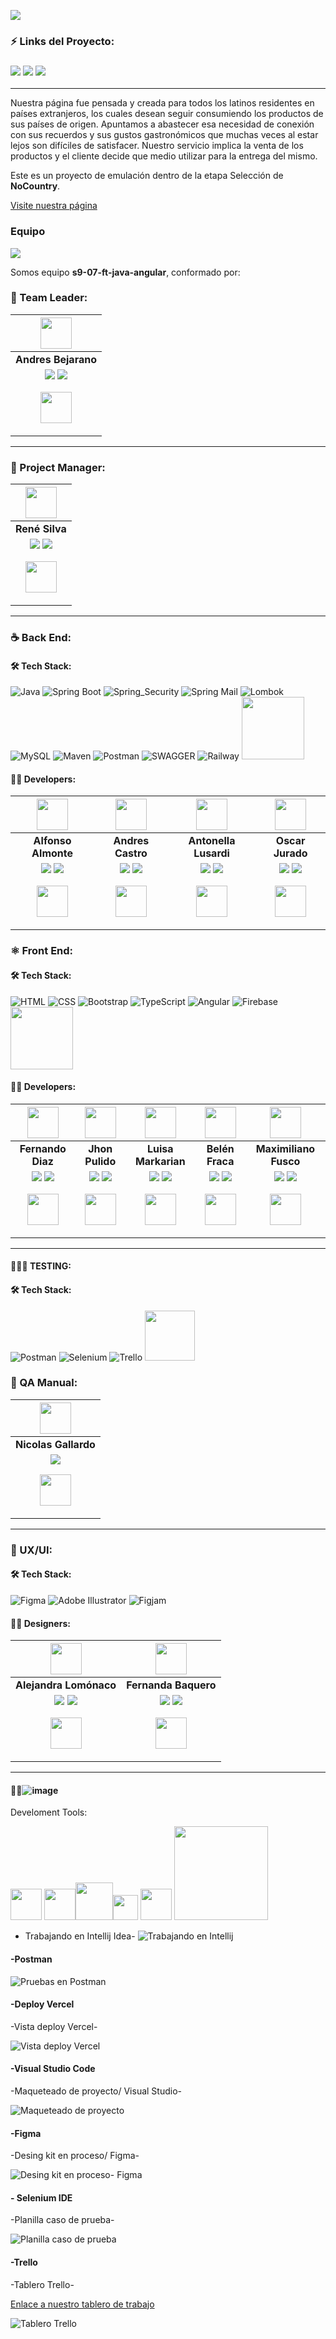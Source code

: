 
![](https://i.ibb.co/hgpGS7G/Frame-64.png )
### ⚡ Links del Proyecto:

<h3><a href="https://www.figma.com/file/aYon5R5ryIkeNFeOVFIrqM/No-country---Wireframes?type=design&node-id=0-1&t=xnb1TCtnGFhKKKwX-0"> <img src="https://img.shields.io/badge/Figma-%23F24E1E.svg?style=for-the-badge&logo=Figma&logoColor=white"/></a> <a href="https://delatinos.vercel.app/"> <img src="https://img.shields.io/badge/Vercel-white?style=for-the-badge&logo=Vercel&logoColor=black"/></a> <a href="c11-15-ft-javaangular-production.up.railway.app"> <img src="https://img.shields.io/badge/Railway-ffffff?style=for-the-badge&logo=Railway&logoColor=000000"/></a></h3>
<hr/>

Nuestra página fue pensada y creada para todos los latinos residentes en países extranjeros, los cuales desean seguir consumiendo los productos de sus países de origen. Apuntamos a abastecer esa necesidad de conexión con sus recuerdos y sus gustos gastronómicos que muchas veces al estar lejos son difíciles de satisfacer. Nuestro servicio implica la venta de los productos y el cliente decide que medio utilizar para la entrega del mismo.

Este es un proyecto de emulación dentro de la etapa Selección de **NoCountry**.

[Visite nuestra página](https://s9-07-ft-java-angular-git-front-develop-nocountry-c11-16.vercel.app/)

### Equipo
![](https://i.ibb.co/SvVs8Gn/sprint-2.png)

Somos equipo **s9-07-ft-java-angular**, conformado por: 

### 🎨 Team Leader:

| <img src="https://mir-s3-cdn-cf.behance.net/user/230/548a0e734241801.6474ce99de5e8.png" width=50>|
|:-:|
| **Andres Bejarano**|
| <a href="https://www.behance.net/andresbejarano6"><img src="https://img.shields.io/badge/Behance-1769ff?style=for-the-badge&logo=behance&logoColor=white"/></a> <a href="https://www.linkedin.com/in/andres-bejarano-6765aa241/"><img src="https://img.shields.io/badge/linkedin%20-%230077B5.svg?&style=for-the-badge&logo=linkedin&logoColor=white"/></a> <p><img src="https://i0.wp.com/casatextil.co/wp-content/uploads/2018/05/Tela-bandera-de-Colombia-en-antifluido-impermeable.jpg?fit=700%2C500&ssl=1" width=50/></p>|

<hr/>

### 🎨 Project Manager:

| <img src="https://media.licdn.com/dms/image/D4D03AQE-MveDIX_D2A/profile-displayphoto-shrink_800_800/0/1629312145810?e=1695254400&v=beta&t=N4A8UcAy11a1MxuNLj-b9hBP7ieG_HzKYDf6kaPCj0Q" width=50>|
|:-:|
| **René Silva**|
| <a href="https://github.com/rene3255"><img src="https://img.shields.io/badge/github-%23121011.svg?&style=for-the-badge&logo=github&logoColor=white"/></a> <a href="https://www.linkedin.com/in/vmc555/"><img src="https://img.shields.io/badge/linkedin%20-%230077B5.svg?&style=for-the-badge&logo=linkedin&logoColor=white"/></a> <p><img src="https://upload.wikimedia.org/wikipedia/commons/thumb/f/fc/Flag_of_Mexico.svg/2560px-Flag_of_Mexico.svg.png" width=50/></p>|

<hr/>

### ☕ Back End:

#### 🛠️ Tech Stack:

![Java](https://img.shields.io/badge/Java-007396?style=for-the-badge&logo=Java&logoColor=white)
![Spring Boot](https://img.shields.io/badge/Spring_Boot-6DB33F?style=for-the-badge&logo=Spring%20Boot&logoColor=white)
![Spring_Security](https://img.shields.io/badge/spring_security-6DB33F?style=for-the-badge&logo=spring%20security&logoColor=white)
![Spring Mail](https://img.shields.io/badge/Spring_Mail-6DB33F?style=for-the-badge&logo=Mail&logoColor=white)
![Lombok](https://img.shields.io/badge/Lombok-red?style=for-the-badge)
![MySQL](https://img.shields.io/badge/MYSQL-ffffff?style=for-the-badge&logo=mysql&logoColor=008bb9)
![Maven](https://img.shields.io/badge/Maven-C71A36?style=for-the-badge&logo=Apache%20Maven&logoColor=white)
![Postman](https://img.shields.io/badge/postman-white?style=for-the-badge&logo=postman&logoColor=orange)
![SWAGGER](https://img.shields.io/badge/swagger-6DB33F?style=for-the-badge&logo=swagger&logoColor=white)
![Railway](https://img.shields.io/badge/Railway-ffffff?style=for-the-badge&logo=Railway&logoColor=000000)
<img src="https://dka575ofm4ao0.cloudfront.net/pages-transactional_logos/retina/291338/anetlogo.png" width=100>


#### 🧑‍💻 Developers:

| <img src="https://media.licdn.com/dms/image/D4E03AQEHmoF8CznUwg/profile-displayphoto-shrink_800_800/0/1685988077714?e=1691625600&v=beta&t=NIKbr9HBRdDpWNcYIIXXVoqDxSfCrtMUJmMHrWFG3PU" width=50>| <img src="https://media.licdn.com/dms/image/D4E35AQHKQPZaBucRPg/profile-framedphoto-shrink_800_800/0/1685727400552?e=1690488000&v=beta&t=S_L9KwhFqcsVJuuNI6edmHLtuluBiPUK5sCQomrmFpE" width=50>|<img src="https://media.licdn.com/dms/image/D4D35AQGrEfrzmDG1EA/profile-framedphoto-shrink_800_800/0/1689879377058?e=1690488000&v=beta&t=ut6nJe2fxVJ26u8SmsCYdt3QksSyIRN5sM7QKfBommo" width=50>|<img src="https://media.licdn.com/dms/image/D4E03AQEFtB9h5Fu4Fg/profile-displayphoto-shrink_800_800/0/1690332128968?e=1695859200&v=beta&t=Ha62lC7_-VaOVsEoQaUAdM_aFZvsezFf2e3QaOj58r0" width=50>|
|:-:|:-:|:-:|:-:|
| **Alfonso Almonte**| **Andres Castro**| **Antonella Lusardi**| **Oscar Jurado**| 
| <a href="https://github.com/j3v1t0"><img src="https://img.shields.io/badge/github-%23121011.svg?&style=for-the-badge&logo=github&logoColor=white"/></a> <a href="https://www.linkedin.com/in/alfonso-almonte-a7640485/"><img src="https://img.shields.io/badge/linkedin%20-%230077B5.svg?&style=for-the-badge&logo=linkedin&logoColor=white"/></a><p><img src="https://static.vecteezy.com/system/resources/previews/002/450/303/original/illustration-of-dominican-republic-flag-free-vector.jpg" width=50/></p> | <a href="https://github.com/Nirsch95"><img src="https://img.shields.io/badge/github-%23121011.svg?&style=for-the-badge&logo=github&logoColor=white"/></a> <a href="https://www.linkedin.com/in/andresfcastrom/"><img src="https://img.shields.io/badge/linkedin%20-%230077B5.svg?&style=for-the-badge&logo=linkedin&logoColor=white"/></a> <p><img src="https://i0.wp.com/casatextil.co/wp-content/uploads/2018/05/Tela-bandera-de-Colombia-en-antifluido-impermeable.jpg?fit=700%2C500&ssl=1" width=50/></p> | <a href="https://github.com/AntoCLus"><img src="https://img.shields.io/badge/github-%23121011.svg?&style=for-the-badge&logo=github&logoColor=white"/></a> <a href="https://www.linkedin.com/in/antonella-lusardi-45622a20/"><img src="https://img.shields.io/badge/linkedin%20-%230077B5.svg?&style=for-the-badge&logo=linkedin&logoColor=white"/></a> <p><img src="https://upload.wikimedia.org/wikipedia/commons/thumb/1/1a/Flag_of_Argentina.svg/1200px-Flag_of_Argentina.svg.png" width=50/></p> | <a href="https://github.com/osdan97"><img src="https://img.shields.io/badge/github-%23121011.svg?&style=for-the-badge&logo=github&logoColor=white"/></a> <a href="https://www.linkedin.com/in/oscar-jurado-9789it/"><img src="https://img.shields.io/badge/linkedin%20-%230077B5.svg?&style=for-the-badge&logo=linkedin&logoColor=white"/></a> <p><img src="https://upload.wikimedia.org/wikipedia/commons/f/f2/Bandera_peruana_DOS.jpg" width=50/></p> | 
  
### ⚛️ Front End:

#### 🛠️ Tech Stack:
![HTML](https://img.shields.io/badge/HTML-E34F26?style=for-the-badge&logo=HTML5&logoColor=white) 
![CSS](https://img.shields.io/badge/CSS-1572B6?style=for-the-badge&logo=CSS3&logoColor=white) 
![Bootstrap](https://img.shields.io/badge/Bootstrap-563D7C?style=for-the-badge&logo=Bootstrap&logoColor=white) 
![TypeScript](https://img.shields.io/badge/TypeScript-3178C6?style=for-the-badge&logo=TypeScript&logoColor=white) 
![Angular](https://img.shields.io/badge/Angular-E23237?style=for-the-badge&logo=Angular&logoColor=white) 
![Firebase](https://img.shields.io/badge/Firebase-039BE5?style=for-the-badge&logo=Firebase&logoColor=FFA611)
<img src="https://primefaces.org/cdn/primeng/images/primeng-logo-dark.svg" width=100/>

#### 🧑‍💻 Developers:

| <img src="https://media.licdn.com/dms/image/D4D35AQE4zOm2UVMZJQ/profile-framedphoto-shrink_800_800/0/1681497912169?e=1690491600&v=beta&t=oguyA1UYioBakyaau2yOCummd7BCFMueigz-hBdqY8A" width=50> | <img src="https://avatars.githubusercontent.com/u/91088016?v=4" width=50>| <img src="https://media.licdn.com/dms/image/D4E35AQHv2s_1bImkng/profile-framedphoto-shrink_800_800/0/1658881923754?e=1690491600&v=beta&t=mF_NEqQAza4snevq40cK8tausIpiUobtHoBUi3uM21E" width=50>| <img src="https://avatars.githubusercontent.com/u/99519093?v=4" width=50>| <img src="https://media.licdn.com/dms/image/D4D35AQHW7zSMZu88oA/profile-framedphoto-shrink_800_800/0/1674704150628?e=1690916400&v=beta&t=7hHCjBiWwJiakyiNDwa1az7PWyonzs2i5H9KoNTdnOA" width=50>| 
|:-:|:-:|:-:|:-:|:-:|
| **Fernando Diaz**| **Jhon Pulido**| **Luisa Markarian**|**Belén Fraca**|**Maximiliano Fusco**|
| <a href="https://github.com/Metaldev-06"><img src="https://img.shields.io/badge/github-%23121011.svg?&style=for-the-badge&logo=github&logoColor=white"/></a> <a href="https://www.linkedin.com/in/fernandodiaz62/"><img src="https://img.shields.io/badge/linkedin%20-%230077B5.svg?&style=for-the-badge&logo=linkedin&logoColor=white"/></a> <p><img src="https://upload.wikimedia.org/wikipedia/commons/thumb/1/1a/Flag_of_Argentina.svg/1200px-Flag_of_Argentina.svg.png" width=50/> | <a href="https://github.com/jhonpulido1990"><img src="https://img.shields.io/badge/github-%23121011.svg?&style=for-the-badge&logo=github&logoColor=white"/></a> <a href="https://www.linkedin.com/in/jhon-jairo-pulido-462a9066/"><img src="https://img.shields.io/badge/linkedin%20-%230077B5.svg?&style=for-the-badge&logo=linkedin&logoColor=white"/></a> <p><img src="https://i0.wp.com/casatextil.co/wp-content/uploads/2018/05/Tela-bandera-de-Colombia-en-antifluido-impermeable.jpg?fit=700%2C500&ssl=1" width=50/></p> |<a href="https://github.com/LuMarka"><img src="https://img.shields.io/badge/github-%23121011.svg?&style=for-the-badge&logo=github&logoColor=white"/></a> <a href="https://www.linkedin.com/in/luisa-markarian-itdeveloper/"><img src="https://img.shields.io/badge/linkedin%20-%230077B5.svg?&style=for-the-badge&logo=linkedin&logoColor=white"/></a> <p><img src="https://upload.wikimedia.org/wikipedia/commons/thumb/1/1a/Flag_of_Argentina.svg/1200px-Flag_of_Argentina.svg.png" width=50/>|<a href="https://github.com/BelenFrak"><img src="https://img.shields.io/badge/github-%23121011.svg?&style=for-the-badge&logo=github&logoColor=white"/></a> <a href="https://www.linkedin.com/in/belen-fraca-287272248/"><img src="https://img.shields.io/badge/linkedin%20-%230077B5.svg?&style=for-the-badge&logo=linkedin&logoColor=white"/></a> <p><img src="https://upload.wikimedia.org/wikipedia/commons/thumb/1/1a/Flag_of_Argentina.svg/1200px-Flag_of_Argentina.svg.png" width=50/>|<a href="https://github.com/MaxiFusco"><img src="https://img.shields.io/badge/github-%23121011.svg?&style=for-the-badge&logo=github&logoColor=white"/></a> <a href="https://www.linkedin.com/in/maximiliano-adrian-fusco-5bb3a8226/"><img src="https://img.shields.io/badge/linkedin%20-%230077B5.svg?&style=for-the-badge&logo=linkedin&logoColor=white"/></a> <p><img src="https://upload.wikimedia.org/wikipedia/commons/thumb/1/1a/Flag_of_Argentina.svg/1200px-Flag_of_Argentina.svg.png" width=50/> </p>|

<hr/>

#### 🔎🐞🧪 TESTING:

#### 🛠️ Tech Stack:
![Postman](https://img.shields.io/badge/postman-white?style=for-the-badge&logo=postman&logoColor=orange)
![Selenium](https://img.shields.io/badge/SELENIUM-white?style=for-the-badge&logo=selenium&logoColor=009929)
![Trello](https://img.shields.io/badge/trello-blue?style=for-the-badge&logo=trello&logoColor=white)
<img src="https://img.etimg.com/thumb/msid-98051542,width-1070,height-580,imgsize-5015,overlay-economictimes/photo.jpg" width=80>



### 🎨 QA Manual:

| <img src="https://media.licdn.com/dms/image/D4D35AQF7RP70HuNq_Q/profile-framedphoto-shrink_800_800/0/1683234938737?e=1690920000&v=beta&t=iYIcIZ1-FVo6CE4u1Jwu6nQ3dWL1fpVp3KkxtHopjug" width=50>|
|:-:|
| **Nicolas Gallardo**|
| <a href="https://www.linkedin.com/in/nicolas-gallardo-qa-engineer-8076321a9/"><img src="https://img.shields.io/badge/linkedin%20-%230077B5.svg?&style=for-the-badge&logo=linkedin&logoColor=white"/></a> <p><img src="https://upload.wikimedia.org/wikipedia/commons/thumb/1/1a/Flag_of_Argentina.svg/1200px-Flag_of_Argentina.svg.png" width=50/></p>|

<hr/>

### 🎨 UX/UI:

#### 🛠️ Tech Stack:
![Figma](https://img.shields.io/badge/Figma-F24E1E?style=for-the-badge&logo=Figma&logoColor=white)
![Adobe Illustrator](https://img.shields.io/badge/ADOBE_ILLUSTRATOR-F2AE30?style=for-the-badge&logo=adobe-illustrator&logoColor=593E25)
![Figjam](https://img.shields.io/badge/Figjam-F0E3FF?style=for-the-badge&logo=Figjam&logoColor=white)

#### 🧑‍💻 Designers:

| <img src="https://media.licdn.com/dms/image/D4D35AQEPMDLPMVj8Tw/profile-framedphoto-shrink_800_800/0/1664980896630?e=1690923600&v=beta&t=aLbRpWwBMhKclDkGgFDVLPedUnNImBGMK9kADSv33VA" width=50>| <img src="https://media.licdn.com/dms/image/D4D35AQHKlWKeXpOnBw/profile-framedphoto-shrink_800_800/0/1687607346176?e=1690923600&v=beta&t=XqMIBY2ofdVPESuixuUs9IDPWlDFLhUKyB6DSDg66FQ" width=50>
|:-:|:-:|
| **Alejandra Lomónaco**|**Fernanda Baquero**|
| <a href="https://www.behance.net/alejandraelomonaco"><img src="https://img.shields.io/badge/Behance-1769ff?style=for-the-badge&logo=behance&logoColor=white"/></a> <a href="https://www.linkedin.com/in/alejandraelomonaco/"><img src="https://img.shields.io/badge/linkedin%20-%230077B5.svg?&style=for-the-badge&logo=linkedin&logoColor=white"/></a> <p><img src="https://upload.wikimedia.org/wikipedia/commons/thumb/1/1a/Flag_of_Argentina.svg/1200px-Flag_of_Argentina.svg.png" width=50/></p>| <a href="https://www.behance.net/fer_baq/"><img src="https://img.shields.io/badge/Behance-1769ff?style=for-the-badge&logo=behance&logoColor=white"/></a> <a href="https://www.linkedin.com/in/fernanda-baquero-garrido/"><img src="https://img.shields.io/badge/linkedin%20-%230077B5.svg?&style=for-the-badge&logo=linkedin&logoColor=white"/></a> <p><img src="https://upload.wikimedia.org/wikipedia/commons/thumb/1/1a/Flag_of_Argentina.svg/1200px-Flag_of_Argentina.svg.png" width=50/></p>|

<hr/>

#### 🧑‍💻![image](https://github.com/No-Country/s9-07-ft-java-angular/assets/38287147/a2acec76-b4fc-49aa-ab69-622841b76666)
Develoment Tools:
<p><img src="https://upload.wikimedia.org/wikipedia/commons/thumb/9/9c/IntelliJ_IDEA_Icon.svg/1200px-IntelliJ_IDEA_Icon.svg.png" width=50/> <img src="https://upload.wikimedia.org/wikipedia/commons/thumb/9/9a/Visual_Studio_Code_1.35_icon.svg/2048px-Visual_Studio_Code_1.35_icon.svg.png" width=50/><img src="https://cdn.worldvectorlogo.com/logos/postman.svg" width=60/><img src="https://upload.wikimedia.org/wikipedia/commons/thumb/3/33/Figma-logo.svg/1667px-Figma-logo.svg.png" width=40/> <img src="https://upload.wikimedia.org/wikipedia/commons/d/d5/Selenium_Logo.png" width=50/> <img src="https://upload.wikimedia.org/wikipedia/commons/thumb/7/7a/Trello-logo-blue.svg/2560px-Trello-logo-blue.svg.png" width=150/></p>

- Trabajando en Intellij Idea-
![Trabajando en Intellij](https://i.ibb.co/V95thKY/608f9226-2265-45ee-ab93-2c7634d40348.jpg)

#### -Postman

![Pruebas en Postman](https://i.ibb.co/VDrvJV0/7c2ee7aa-f8b3-494f-83b9-1cefbae3ec85.jpg)

#### -Deploy Vercel
-Vista deploy Vercel-

![Vista deploy Vercel](https://i.ibb.co/0BMGCtZ/vista-vercel.png)

#### -Visual Studio Code 
-Maqueteado de proyecto/ Visual Studio-

![Maqueteado de proyecto](https://i.ibb.co/xJ0cNZ9/ecommerce-routing-module-ts-s9-07-ft-java-angular-Visual-Studio-Code-18-07-2023-1-27-00.png)


#### -Figma
-Desing kit en proceso/ Figma-

![Desing kit en proceso- Figma](https://i.ibb.co/q1M1tTs/image.png)

#### - Selenium IDE
-Planilla caso de prueba-

![Planilla caso de prueba](https://i.ibb.co/3hMLxsp/c7627ab0-f1eb-465a-82c5-d04730b6aab6.jpg)




#### -Trello
-Tablero Trello-

[Enlace a nuestro tablero de trabajo](https://trello.com/b/i76slPtb/s907ftjavaangular)

![Tablero Trello](https://i.ibb.co/fx1xqn0/tablero-trello.png)






